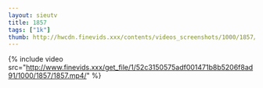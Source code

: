 ```yaml
--- 
layout: sieutv
title: 1857
tags: ["1k"]
thumb: http://hwcdn.finevids.xxx/contents/videos_screenshots/1000/1857/preview.mp4.jpg
---
```

{% include video src="http://www.finevids.xxx/get_file/1/52c3150575adf001471b8b5206f8ad91/1000/1857/1857.mp4/" %} 
